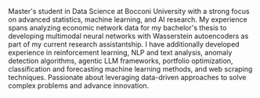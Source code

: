 Master's student in Data Science at Bocconi University with a strong focus on advanced statistics, machine learning, and AI research. 
My experience spans analyzing economic network data for my bachelor's thesis to developing multimodal neural networks with Wasserstein autoencoders as part of my current research assistantship.
I have additionally developed experience in reinforcement learning, NLP and text analysis, anomaly detection algorithms, agentic LLM frameworks, portfolio optimization, classification and forecasting machine learning methods, and web scraping techniques.
Passionate about leveraging data-driven approaches to solve complex problems and advance innovation.
<!---
federicakulka/federicakulka is a ✨ special ✨ repository because its `README.md` (this file) appears on your GitHub profile.
You can click the Preview link to take a look at your changes.
--->

